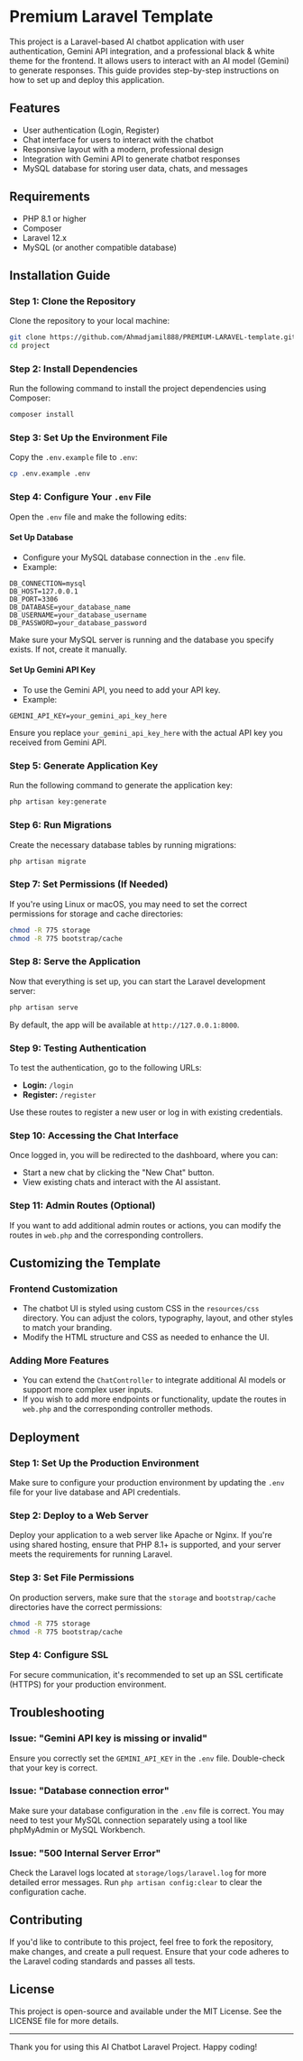 
# Premium Laravel Template

This project is a Laravel-based AI chatbot application with user authentication, Gemini API integration, and a professional black & white theme for the frontend. It allows users to interact with an AI model (Gemini) to generate responses. This guide provides step-by-step instructions on how to set up and deploy this application.

## Features
- User authentication (Login, Register)
- Chat interface for users to interact with the chatbot
- Responsive layout with a modern, professional design
- Integration with Gemini API to generate chatbot responses
- MySQL database for storing user data, chats, and messages

## Requirements
- PHP 8.1 or higher
- Composer
- Laravel 12.x
- MySQL (or another compatible database)

## Installation Guide

### Step 1: Clone the Repository
Clone the repository to your local machine:
```bash
git clone https://github.com/Ahmadjamil888/PREMIUM-LARAVEL-template.git
cd project
```

### Step 2: Install Dependencies
Run the following command to install the project dependencies using Composer:
```bash
composer install
```

### Step 3: Set Up the Environment File
Copy the `.env.example` file to `.env`:
```bash
cp .env.example .env
```

### Step 4: Configure Your `.env` File
Open the `.env` file and make the following edits:

#### Set Up Database
- Configure your MySQL database connection in the `.env` file.
- Example:

```dotenv
DB_CONNECTION=mysql
DB_HOST=127.0.0.1
DB_PORT=3306
DB_DATABASE=your_database_name
DB_USERNAME=your_database_username
DB_PASSWORD=your_database_password
```

Make sure your MySQL server is running and the database you specify exists. If not, create it manually.

#### Set Up Gemini API Key
- To use the Gemini API, you need to add your API key.
- Example:
```dotenv
GEMINI_API_KEY=your_gemini_api_key_here
```

Ensure you replace `your_gemini_api_key_here` with the actual API key you received from Gemini API.

### Step 5: Generate Application Key
Run the following command to generate the application key:
```bash
php artisan key:generate
```

### Step 6: Run Migrations
Create the necessary database tables by running migrations:
```bash
php artisan migrate
```

### Step 7: Set Permissions (If Needed)
If you're using Linux or macOS, you may need to set the correct permissions for storage and cache directories:
```bash
chmod -R 775 storage
chmod -R 775 bootstrap/cache
```

### Step 8: Serve the Application
Now that everything is set up, you can start the Laravel development server:
```bash
php artisan serve
```

By default, the app will be available at `http://127.0.0.1:8000`.

### Step 9: Testing Authentication
To test the authentication, go to the following URLs:
- **Login:** `/login`
- **Register:** `/register`

Use these routes to register a new user or log in with existing credentials.

### Step 10: Accessing the Chat Interface
Once logged in, you will be redirected to the dashboard, where you can:
- Start a new chat by clicking the "New Chat" button.
- View existing chats and interact with the AI assistant.

### Step 11: Admin Routes (Optional)
If you want to add additional admin routes or actions, you can modify the routes in `web.php` and the corresponding controllers.

## Customizing the Template

### Frontend Customization
- The chatbot UI is styled using custom CSS in the `resources/css` directory. You can adjust the colors, typography, layout, and other styles to match your branding.
- Modify the HTML structure and CSS as needed to enhance the UI.

### Adding More Features
- You can extend the `ChatController` to integrate additional AI models or support more complex user inputs.
- If you wish to add more endpoints or functionality, update the routes in `web.php` and the corresponding controller methods.

## Deployment

### Step 1: Set Up the Production Environment
Make sure to configure your production environment by updating the `.env` file for your live database and API credentials.

### Step 2: Deploy to a Web Server
Deploy your application to a web server like Apache or Nginx. If you're using shared hosting, ensure that PHP 8.1+ is supported, and your server meets the requirements for running Laravel.

### Step 3: Set File Permissions
On production servers, make sure that the `storage` and `bootstrap/cache` directories have the correct permissions:
```bash
chmod -R 775 storage
chmod -R 775 bootstrap/cache
```

### Step 4: Configure SSL
For secure communication, it's recommended to set up an SSL certificate (HTTPS) for your production environment.

## Troubleshooting

### Issue: "Gemini API key is missing or invalid"
Ensure you correctly set the `GEMINI_API_KEY` in the `.env` file. Double-check that your key is correct.

### Issue: "Database connection error"
Make sure your database configuration in the `.env` file is correct. You may need to test your MySQL connection separately using a tool like phpMyAdmin or MySQL Workbench.

### Issue: "500 Internal Server Error"
Check the Laravel logs located at `storage/logs/laravel.log` for more detailed error messages. Run `php artisan config:clear` to clear the configuration cache.

## Contributing

If you'd like to contribute to this project, feel free to fork the repository, make changes, and create a pull request. Ensure that your code adheres to the Laravel coding standards and passes all tests.

## License

This project is open-source and available under the MIT License. See the LICENSE file for more details.

---

Thank you for using this AI Chatbot Laravel Project. Happy coding!

